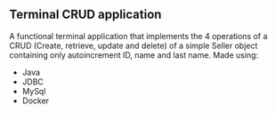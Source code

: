 ## Terminal CRUD application

A functional terminal application that implements the 4 operations of a CRUD (Create, retrieve, update and delete) of a 
simple Seller object containing only autoincrement ID, name and last name. Made using:

* Java
* JDBC
* MySql
* Docker
